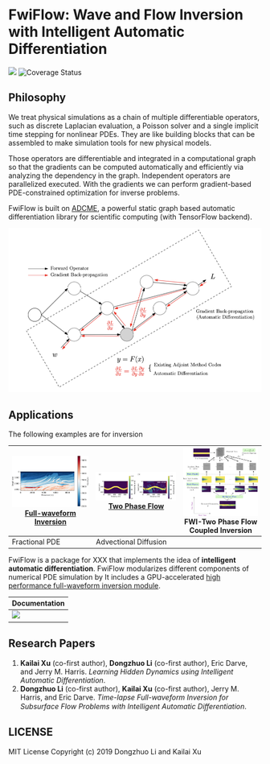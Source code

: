 # FwiFlow: Wave and Flow Inversion with Intelligent Automatic Differentiation

![](https://travis-ci.org/lidongzh/FwiFlow.jl.svg?branch=master)
![Coverage Status](https://coveralls.io/repos/github/lidongzh/FwiFlow.jl/badge.svg?branch=master)

## Philosophy

We treat physical simulations as a chain of multiple differentiable operators, such as discrete Laplacian evaluation, a Poisson solver and a single implicit time stepping for nonlinear PDEs. They are like building blocks that can be assembled to make simulation tools for new physical models. 

Those operators are differentiable and integrated in a computational graph so that the gradients can be computed automatically and efficiently via analyzing the dependency in the graph. Independent operators are parallelized executed. With the gradients we can perform gradient-based PDE-constrained optimization for inverse problems. 

FwiFlow is built on [ADCME](https://github.com/kailaix/ADCME.jl), a powerful static graph based automatic differentiation library for scientific computing (with TensorFlow backend). 

![](docs/src/assets/op.png)

## Applications

The following examples are for inversion 

| ![](docs/src/assets/marmousi_inv.png)<br />[Full-waveform Inversion](https://lidongzh.github.io/FwiFlow.jl/dev/tutorials/fwi/) | ![](docs/src/assets/flow.png) <br />[Two Phase Flow](https://lidongzh.github.io/FwiFlow.jl/dev/tutorials/flow/) | ![](docs/src/assets/diagram.png)<br />FWI-Two Phase Flow Coupled Inversion |
| ------------------------------------------------------------ | ------------------------------------------------------------ | ------------------------------------------------------------ |
| Fractional PDE                                               | Advectional Diffusion                                        |                                                              |



FwiFlow is a package for XXX that implements the idea of **intelligent automatic differentiation**.  FwiFlow modularizes different components of numerical PDE simulation by It includes a GPU-accelerated [high performance full-waveform inversion module](./src/Ops/FWI/Src).



| Documentation                                                |
| ------------------------------------------------------------ |
| [![](https://img.shields.io/badge/docs-dev-blue.svg)](https://lidongzh.github.io/FwiFlow.jl/dev) |


## Research Papers

1. **Kailai Xu**  (co-first author), **Dongzhuo Li**  (co-first author), Eric Darve, and Jerry M. Harris. *Learning Hidden Dynamics using Intelligent Automatic Differentiation*.
2. **Dongzhuo Li** (co-first author), **Kailai Xu** (co-first author), Jerry M. Harris, and Eric Darve. *Time-lapse Full-waveform Inversion for Subsurface Flow Problems with Intelligent Automatic Diﬀerentiation*.

## LICENSE

MIT License
Copyright (c) 2019 Dongzhuo Li and Kailai Xu


